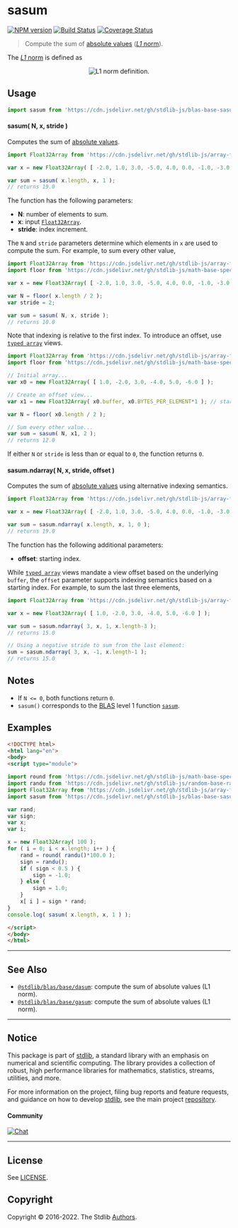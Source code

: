 <!--

@license Apache-2.0

Copyright (c) 2018 The Stdlib Authors.

Licensed under the Apache License, Version 2.0 (the "License");
you may not use this file except in compliance with the License.
You may obtain a copy of the License at

   http://www.apache.org/licenses/LICENSE-2.0

Unless required by applicable law or agreed to in writing, software
distributed under the License is distributed on an "AS IS" BASIS,
WITHOUT WARRANTIES OR CONDITIONS OF ANY KIND, either express or implied.
See the License for the specific language governing permissions and
limitations under the License.

-->

# sasum

[![NPM version][npm-image]][npm-url] [![Build Status][test-image]][test-url] [![Coverage Status][coverage-image]][coverage-url] <!-- [![dependencies][dependencies-image]][dependencies-url] -->

> Compute the sum of [absolute values][@stdlib/math/base/special/abs] ([_L1_ norm][l1norm]).

<section class="intro">

The [_L1_ norm][l1norm] is defined as

<!-- <equation class="equation" label="eq:l1norm" align="center" raw="\|\mathbf{x}\|_1 = \sum_{i=0}^{n-1} \vert x_i \vert" alt="L1 norm definition."> -->

<div class="equation" align="center" data-raw-text="\|\mathbf{x}\|_1 = \sum_{i=0}^{n-1} \vert x_i \vert" data-equation="eq:l1norm">
    <img src="https://cdn.jsdelivr.net/gh/stdlib-js/stdlib@c403cb0cbb15d9b7b453e3cea34ca2379500ddd4/lib/node_modules/@stdlib/blas/base/sasum/docs/img/equation_l1norm.svg" alt="L1 norm definition.">
    <br>
</div>

<!-- </equation> -->

</section>

<!-- /.intro -->



<section class="usage">

## Usage

```javascript
import sasum from 'https://cdn.jsdelivr.net/gh/stdlib-js/blas-base-sasum@v0.0.7-esm/index.mjs';
```

#### sasum( N, x, stride )

Computes the sum of [absolute values][@stdlib/math/base/special/abs].

```javascript
import Float32Array from 'https://cdn.jsdelivr.net/gh/stdlib-js/array-float32@esm/index.mjs';

var x = new Float32Array( [ -2.0, 1.0, 3.0, -5.0, 4.0, 0.0, -1.0, -3.0 ] );

var sum = sasum( x.length, x, 1 );
// returns 19.0
```

The function has the following parameters:

-   **N**: number of elements to sum.
-   **x**: input [`Float32Array`][mdn-float32array].
-   **stride**: index increment.

The `N` and `stride` parameters determine which elements in `x` are used to compute the sum. For example, to sum every other value,

```javascript
import Float32Array from 'https://cdn.jsdelivr.net/gh/stdlib-js/array-float32@esm/index.mjs';
import floor from 'https://cdn.jsdelivr.net/gh/stdlib-js/math-base-special-floor@esm/index.mjs';

var x = new Float32Array( [ -2.0, 1.0, 3.0, -5.0, 4.0, 0.0, -1.0, -3.0 ] );

var N = floor( x.length / 2 );
var stride = 2;

var sum = sasum( N, x, stride );
// returns 10.0
```

Note that indexing is relative to the first index. To introduce an offset, use [`typed array`][mdn-typed-array] views.

```javascript
import Float32Array from 'https://cdn.jsdelivr.net/gh/stdlib-js/array-float32@esm/index.mjs';
import floor from 'https://cdn.jsdelivr.net/gh/stdlib-js/math-base-special-floor@esm/index.mjs';

// Initial array...
var x0 = new Float32Array( [ 1.0, -2.0, 3.0, -4.0, 5.0, -6.0 ] );

// Create an offset view...
var x1 = new Float32Array( x0.buffer, x0.BYTES_PER_ELEMENT*1 ); // start at 2nd element

var N = floor( x0.length / 2 );

// Sum every other value...
var sum = sasum( N, x1, 2 );
// returns 12.0
```

If either `N` or `stride` is less than or equal to `0`, the function returns `0`.

#### sasum.ndarray( N, x, stride, offset )

Computes the sum of [absolute values][@stdlib/math/base/special/abs] using alternative indexing semantics.

```javascript
import Float32Array from 'https://cdn.jsdelivr.net/gh/stdlib-js/array-float32@esm/index.mjs';

var x = new Float32Array( [ -2.0, 1.0, 3.0, -5.0, 4.0, 0.0, -1.0, -3.0 ] );

var sum = sasum.ndarray( x.length, x, 1, 0 );
// returns 19.0
```

The function has the following additional parameters:

-   **offset**: starting index.

While [`typed array`][mdn-typed-array] views mandate a view offset based on the underlying `buffer`, the `offset` parameter supports indexing semantics based on a starting index. For example, to sum the last three elements,

```javascript
import Float32Array from 'https://cdn.jsdelivr.net/gh/stdlib-js/array-float32@esm/index.mjs';

var x = new Float32Array( [ 1.0, -2.0, 3.0, -4.0, 5.0, -6.0 ] );

var sum = sasum.ndarray( 3, x, 1, x.length-3 );
// returns 15.0

// Using a negative stride to sum from the last element:
sum = sasum.ndarray( 3, x, -1, x.length-1 );
// returns 15.0
```

</section>

<!-- /.usage -->

<section class="notes">

## Notes

-   If `N <= 0`, both functions return `0`.
-   `sasum()` corresponds to the [BLAS][blas] level 1 function [`sasum`][sasum].

</section>

<!-- /.notes -->

<section class="examples">

## Examples

<!-- eslint no-undef: "error" -->

```html
<!DOCTYPE html>
<html lang="en">
<body>
<script type="module">

import round from 'https://cdn.jsdelivr.net/gh/stdlib-js/math-base-special-round@esm/index.mjs';
import randu from 'https://cdn.jsdelivr.net/gh/stdlib-js/random-base-randu@esm/index.mjs';
import Float32Array from 'https://cdn.jsdelivr.net/gh/stdlib-js/array-float32@esm/index.mjs';
import sasum from 'https://cdn.jsdelivr.net/gh/stdlib-js/blas-base-sasum@v0.0.7-esm/index.mjs';

var rand;
var sign;
var x;
var i;

x = new Float32Array( 100 );
for ( i = 0; i < x.length; i++ ) {
    rand = round( randu()*100.0 );
    sign = randu();
    if ( sign < 0.5 ) {
        sign = -1.0;
    } else {
        sign = 1.0;
    }
    x[ i ] = sign * rand;
}
console.log( sasum( x.length, x, 1 ) );

</script>
</body>
</html>
```

</section>

<!-- /.examples -->

<!-- Section for related `stdlib` packages. Do not manually edit this section, as it is automatically populated. -->

<section class="related">

* * *

## See Also

-   <span class="package-name">[`@stdlib/blas/base/dasum`][@stdlib/blas/base/dasum]</span><span class="delimiter">: </span><span class="description">compute the sum of absolute values (L1 norm).</span>
-   <span class="package-name">[`@stdlib/blas/base/gasum`][@stdlib/blas/base/gasum]</span><span class="delimiter">: </span><span class="description">compute the sum of absolute values (L1 norm).</span>

</section>

<!-- /.related -->

<!-- Section for all links. Make sure to keep an empty line after the `section` element and another before the `/section` close. -->


<section class="main-repo" >

* * *

## Notice

This package is part of [stdlib][stdlib], a standard library with an emphasis on numerical and scientific computing. The library provides a collection of robust, high performance libraries for mathematics, statistics, streams, utilities, and more.

For more information on the project, filing bug reports and feature requests, and guidance on how to develop [stdlib][stdlib], see the main project [repository][stdlib].

#### Community

[![Chat][chat-image]][chat-url]

---

## License

See [LICENSE][stdlib-license].


## Copyright

Copyright &copy; 2016-2022. The Stdlib [Authors][stdlib-authors].

</section>

<!-- /.stdlib -->

<!-- Section for all links. Make sure to keep an empty line after the `section` element and another before the `/section` close. -->

<section class="links">

[npm-image]: http://img.shields.io/npm/v/@stdlib/blas-base-sasum.svg
[npm-url]: https://npmjs.org/package/@stdlib/blas-base-sasum

[test-image]: https://github.com/stdlib-js/blas-base-sasum/actions/workflows/test.yml/badge.svg?branch=v0.0.7
[test-url]: https://github.com/stdlib-js/blas-base-sasum/actions/workflows/test.yml?query=branch:v0.0.7

[coverage-image]: https://img.shields.io/codecov/c/github/stdlib-js/blas-base-sasum/main.svg
[coverage-url]: https://codecov.io/github/stdlib-js/blas-base-sasum?branch=main

<!--

[dependencies-image]: https://img.shields.io/david/stdlib-js/blas-base-sasum.svg
[dependencies-url]: https://david-dm.org/stdlib-js/blas-base-sasum/main

-->

[chat-image]: https://img.shields.io/gitter/room/stdlib-js/stdlib.svg
[chat-url]: https://gitter.im/stdlib-js/stdlib/

[stdlib]: https://github.com/stdlib-js/stdlib

[stdlib-authors]: https://github.com/stdlib-js/stdlib/graphs/contributors

[umd]: https://github.com/umdjs/umd
[es-module]: https://developer.mozilla.org/en-US/docs/Web/JavaScript/Guide/Modules

[deno-url]: https://github.com/stdlib-js/blas-base-sasum/tree/deno
[umd-url]: https://github.com/stdlib-js/blas-base-sasum/tree/umd
[esm-url]: https://github.com/stdlib-js/blas-base-sasum/tree/esm
[branches-url]: https://github.com/stdlib-js/blas-base-sasum/blob/main/branches.md

[stdlib-license]: https://raw.githubusercontent.com/stdlib-js/blas-base-sasum/main/LICENSE

[blas]: http://www.netlib.org/blas

[sasum]: http://www.netlib.org/lapack/explore-html/df/d28/group__single__blas__level1.html

[mdn-float32array]: https://developer.mozilla.org/en-US/docs/Web/JavaScript/Reference/Global_Objects/Float32Array

[mdn-typed-array]: https://developer.mozilla.org/en-US/docs/Web/JavaScript/Reference/Global_Objects/TypedArray

[l1norm]: http://en.wikipedia.org/wiki/Norm_%28mathematics%29

[@stdlib/math/base/special/abs]: https://github.com/stdlib-js/math-base-special-abs/tree/esm

<!-- <related-links> -->

[@stdlib/blas/base/dasum]: https://github.com/stdlib-js/blas-base-dasum/tree/esm

[@stdlib/blas/base/gasum]: https://github.com/stdlib-js/blas-base-gasum/tree/esm

<!-- </related-links> -->

</section>

<!-- /.links -->
